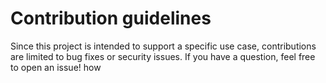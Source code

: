 # Contribution guidelines

Since this project is intended to support a specific use case, contributions are limited to bug fixes or security issues. 
If you have a question, feel free to open an issue!
how 